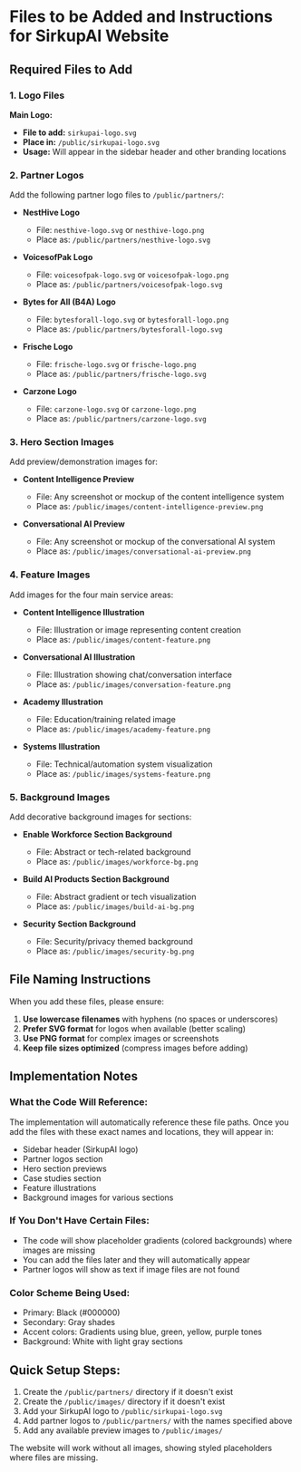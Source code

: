 # Files to be Added and Instructions for SirkupAI Website

## Required Files to Add

### 1. Logo Files
**Main Logo:**
- **File to add:** `sirkupai-logo.svg`
- **Place in:** `/public/sirkupai-logo.svg`
- **Usage:** Will appear in the sidebar header and other branding locations

### 2. Partner Logos
Add the following partner logo files to `/public/partners/`:

- **NestHive Logo**
  - File: `nesthive-logo.svg` or `nesthive-logo.png`
  - Place as: `/public/partners/nesthive-logo.svg`

- **VoicesofPak Logo**
  - File: `voicesofpak-logo.svg` or `voicesofpak-logo.png`
  - Place as: `/public/partners/voicesofpak-logo.svg`

- **Bytes for All (B4A) Logo**
  - File: `bytesforall-logo.svg` or `bytesforall-logo.png`
  - Place as: `/public/partners/bytesforall-logo.svg`

- **Frische Logo**
  - File: `frische-logo.svg` or `frische-logo.png`
  - Place as: `/public/partners/frische-logo.svg`

- **Carzone Logo**
  - File: `carzone-logo.svg` or `carzone-logo.png`
  - Place as: `/public/partners/carzone-logo.svg`

### 3. Hero Section Images
Add preview/demonstration images for:

- **Content Intelligence Preview**
  - File: Any screenshot or mockup of the content intelligence system
  - Place as: `/public/images/content-intelligence-preview.png`

- **Conversational AI Preview**
  - File: Any screenshot or mockup of the conversational AI system
  - Place as: `/public/images/conversational-ai-preview.png`

### 4. Feature Images
Add images for the four main service areas:

- **Content Intelligence Illustration**
  - File: Illustration or image representing content creation
  - Place as: `/public/images/content-feature.png`

- **Conversational AI Illustration**
  - File: Illustration showing chat/conversation interface
  - Place as: `/public/images/conversation-feature.png`

- **Academy Illustration**
  - File: Education/training related image
  - Place as: `/public/images/academy-feature.png`

- **Systems Illustration**
  - File: Technical/automation system visualization
  - Place as: `/public/images/systems-feature.png`

### 5. Background Images
Add decorative background images for sections:

- **Enable Workforce Section Background**
  - File: Abstract or tech-related background
  - Place as: `/public/images/workforce-bg.png`

- **Build AI Products Section Background**
  - File: Abstract gradient or tech visualization
  - Place as: `/public/images/build-ai-bg.png`

- **Security Section Background**
  - File: Security/privacy themed background
  - Place as: `/public/images/security-bg.png`

## File Naming Instructions

When you add these files, please ensure:

1. **Use lowercase filenames** with hyphens (no spaces or underscores)
2. **Prefer SVG format** for logos when available (better scaling)
3. **Use PNG format** for complex images or screenshots
4. **Keep file sizes optimized** (compress images before adding)

## Implementation Notes

### What the Code Will Reference:
The implementation will automatically reference these file paths. Once you add the files with these exact names and locations, they will appear in:

- Sidebar header (SirkupAI logo)
- Partner logos section
- Hero section previews
- Case studies section
- Feature illustrations
- Background images for various sections

### If You Don't Have Certain Files:
- The code will show placeholder gradients (colored backgrounds) where images are missing
- You can add the files later and they will automatically appear
- Partner logos will show as text if image files are not found

### Color Scheme Being Used:
- Primary: Black (#000000)
- Secondary: Gray shades
- Accent colors: Gradients using blue, green, yellow, purple tones
- Background: White with light gray sections

## Quick Setup Steps:

1. Create the `/public/partners/` directory if it doesn't exist
2. Create the `/public/images/` directory if it doesn't exist
3. Add your SirkupAI logo to `/public/sirkupai-logo.svg`
4. Add partner logos to `/public/partners/` with the names specified above
5. Add any available preview images to `/public/images/`

The website will work without all images, showing styled placeholders where files are missing.